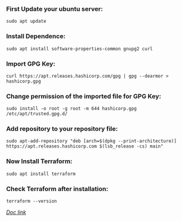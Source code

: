 ### First Update your ubuntu server:

`sudo apt update`

### Install Dependence:

`sudo apt install software-properties-common gnupg2 curl`

### Import GPG Key:

`curl https://apt.releases.hashicorp.com/gpg | gpg --dearmor > hashicorp.gpg`

### Change permission of the imported file for GPG Key:

`sudo install -o root -g root -m 644 hashicorp.gpg /etc/apt/trusted.gpg.d/`

### Add repository to your repository file:

`sudo apt-add-repository "deb [arch=$(dpkg --print-architecture)] https://apt.releases.hashicorp.com $(lsb_release -cs) main"`

### Now Install Terraform:

`sudo apt install terraform`

### Check Terraform after installation:

`terraform --version`

*[Doc link](https://medium.com/@islam.arif87/install-terraform-on-ubuntu-22-04-6c6700f83467)*